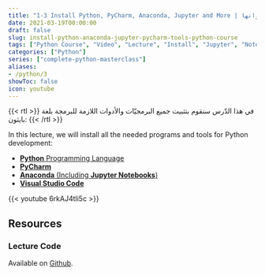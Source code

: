 ```yaml
---
title: "1-3 Install Python, PyCharm, Anaconda, Jupyter and More | تثبيت بايثون وأدواتها"
date: 2021-03-19T00:00:00
draft: false
slug: install-python-anaconda-jupyter-pycharm-tools-python-course
tags: ["Python Course", "Video", "Lecture", "Install", "Jupyter", "Notebook", "Anaconda", "Tools"]
categories: ["Python"]
series: ["complete-python-masterclass"]
aliases:
- /python/3
showToc: false
icon: youtube
---
```


{{< rtl >}}
في هذا الدّرس سنقوم بتثبيت جميع البرمجيّات والأدوات اللازمة للبرمجة بلغة بايثون:
{{< /rtl >}}

In this lecture, we will install all the needed programs and tools for Python development:
- [**Python** Programming Language](https://www.python.org/downloads/)
- [**PyCharm**](https://www.jetbrains.com/pycharm/download)
- [**Anaconda** (Including **Jupyter Notebooks**)](https://www.anaconda.com/products/individual#Downloads)
- [**Visual Studio Code**](https://code.visualstudio.com/download)

{{< youtube 6rkAJ4tli5c >}}

## Resources

### Lecture Code
Available on [Github](https://github.com/mohnoor94/CorePythonCourse/blob/main/01%20-%20Lecture%2001/01%20-%20Welcome%20Aboard.ipynb).
